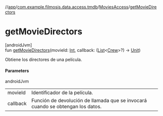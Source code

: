 //[app](../../../index.md)/[com.example.filmosis.data.access.tmdb](../index.md)/[MoviesAccess](index.md)/[getMovieDirectors](get-movie-directors.md)

# getMovieDirectors

[androidJvm]\
fun [getMovieDirectors](get-movie-directors.md)(movieId: [Int](https://kotlinlang.org/api/latest/jvm/stdlib/kotlin/-int/index.html), callback: ([List](https://kotlinlang.org/api/latest/jvm/stdlib/kotlin.collections/-list/index.html)&lt;[Crew](../../com.example.filmosis.data.model.tmdb/-crew/index.md)&gt;?) -&gt; [Unit](https://kotlinlang.org/api/latest/jvm/stdlib/kotlin/-unit/index.html))

Obtiene los directores de una película.

#### Parameters

androidJvm

| | |
|---|---|
| movieId | Identificador de la película. |
| callback | Función de devolución de llamada que se invocará cuando se obtengan los datos. |
